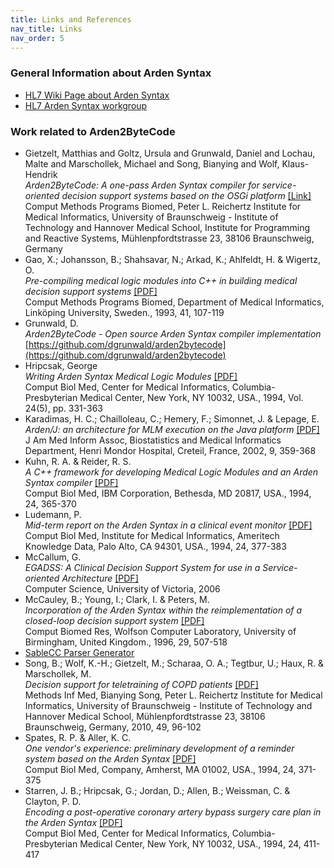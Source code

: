 ```yaml
---
title: Links and References
nav_title: Links
nav_order: 5
---
```


### General Information about Arden Syntax

*   [HL7 Wiki Page about Arden Syntax](http://wiki.hl7.org/index.php?title=Product_Arden)
*   [HL7 Arden Syntax workgroup](http://www.hl7.org/special/Committees/arden/index.cfm)

### Work related to Arden2ByteCode

*   Gietzelt, Matthias and Goltz, Ursula and Grunwald, Daniel and Lochau, Malte and Marschollek, Michael and Song, Bianying and Wolf, Klaus-Hendrik  
    _Arden2ByteCode: A one-pass Arden Syntax compiler for service-oriented decision support systems based on the OSGi platform_ [[Link]](https://dx.doi.org/10.1016/j.cmpb.2011.11.003)  
    Comput Methods Programs Biomed, Peter L. Reichertz Institute for Medical Informatics, University of Braunschweig - Institute of Technology and Hannover Medical School, Institute for Programming and Reactive Systems, Mühlenpfordtstrasse 23, 38106 Braunschweig, Germany
*   Gao, X.; Johansson, B.; Shahsavar, N.; Arkad, K.; Ahlfeldt, H. & Wigertz, O.  
    _Pre-compiling medical logic modules into C++ in building medical decision support systems_ [[PDF]](https://www.sciencedirect.com/science/article/pii/0169260793900702)  
    Comput Methods Programs Biomed, Department of Medical Informatics, Linköping University, Sweden., 1993, 41, 107-119
*   Grunwald, D.  
    _Arden2ByteCode - Open source Arden Syntax compiler implementation_  
    [https://github.com/dgrunwald/arden2bytecode](https://github.com/dgrunwald/arden2bytecode)
*   Hripcsak, George  
    _Writing Arden Syntax Medical Logic Modules_ [[PDF]](http://www.sciencedirect.com/science/article/pii/0010482594900027)  
    Comput Biol Med, Center for Medical Informatics, Columbia-Presbyterian Medical Center, New York, NY 10032, USA., 1994, Vol. 24(5), pp. 331-363
*   Karadimas, H. C.; Chailloleau, C.; Hemery, F.; Simonnet, J. & Lepage, E.  
    _Arden/J: an architecture for MLM execution on the Java platform_ [[PDF]](http://171.67.114.118/content/9/4/359.full)  
    J Am Med Inform Assoc, Biostatistics and Medical Informatics Department, Henri Mondor Hospital, Creteil, France, 2002, 9, 359-368
*   Kuhn, R. A. & Reider, R. S.  
    _A C++ framework for developing Medical Logic Modules and an Arden Syntax compiler_ [[PDF]](http://www.sciencedirect.com/science/article/pii/0010482594900035)  
    Comput Biol Med, IBM Corporation, Bethesda, MD 20817, USA., 1994, 24, 365-370
*   Ludemann, P.  
    _Mid-term report on the Arden Syntax in a clinical event monitor_ [[PDF]](http://www.sciencedirect.com/science/article/pii/0010482594900051)  
    Comput Biol Med, Institute for Medical Informatics, Ameritech Knowledge Data, Palo Alto, CA 94301, USA., 1994, 24, 377-383
*   McCallum, G.  
    _EGADSS: A Clinical Decision Support System for use in a Service- oriented Architecture_ [[PDF]](https://dspace.library.uvic.ca:8080/handle/1828/2296)  
    Computer Science, University of Victoria, 2006  
*   McCauley, B.; Young, I.; Clark, I. & Peters, M.  
    _Incorporation of the Arden Syntax within the reimplementation of a closed-loop decision support system_ [[PDF]](https://www.sciencedirect.com/science/article/pii/S0010480996900373)  
    Comput Biomed Res, Wolfson Computer Laboratory, University of Birmingham, United Kingdom., 1996, 29, 507-518
*   [SableCC Parser Generator](http://sablecc.org/)
*   Song, B.; Wolf, K.-H.; Gietzelt, M.; Scharaa, O. A.; Tegtbur, U.; Haux, R. & Marschollek, M.  
    _Decision support for teletraining of COPD patients_ [[PDF]](https://ieeexplore.ieee.org/xpls/abs_all.jsp?arnumber=5191193&tag=1)  
    Methods Inf Med, Bianying Song, Peter L. Reichertz Institute for Medical Informatics, University of Braunschweig - Institute of Technology and Hannover Medical School, Mühlenpfordtstrasse 23, 38106 Braunschweig, Germany, 2010, 49, 96-102
*   Spates, R. P. & Aller, K. C.  
    _One vendor's experience: preliminary development of a reminder system based on the Arden Syntax_ [[PDF]](http://www.sciencedirect.com/science/article/pii/0010482594900043)  
    Comput Biol Med, Company, Amherst, MA 01002, USA., 1994, 24, 371-375
*   Starren, J. B.; Hripcsak, G.; Jordan, D.; Allen, B.; Weissman, C. & Clayton, P. D.  
    _Encoding a post-operative coronary artery bypass surgery care plan in the Arden Syntax_ [[PDF]](http://www.sciencedirect.com/science/article/pii/0010482594900108)  
    Comput Biol Med, Center for Medical Informatics, Columbia-Presbyterian Medical Center, New York, NY 10032, USA., 1994, 24, 411-417
